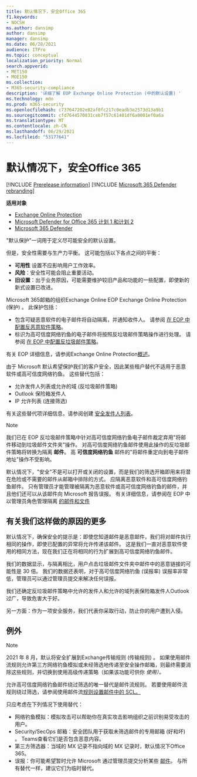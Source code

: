 ```yaml
---
title: 默认情况下，安全Office 365
f1.keywords:
- NOCSH
ms.author: dansimp
author: dansimp
manager: dansimp
ms.date: 06/28/2021
audience: ITPro
ms.topic: conceptual
localization_priority: Normal
search.appverid:
- MET150
- MOE150
ms.collection:
- M365-security-compliance
description: '详细了解 EOP Exchange Online Protection (中的默认设置) '
ms.technology: mdo
ms.prod: m365-security
ms.openlocfilehash: c737647202e82af0fc217c0eadb3e2573d13a9b1
ms.sourcegitcommit: cfd7644570831ceb7f57c61401df6a0001ef0a6a
ms.translationtype: MT
ms.contentlocale: zh-CN
ms.lasthandoff: 06/29/2021
ms.locfileid: "53177641"
---
```

# <a name="secure-by-default-in-office-365"></a>默认情况下，安全Office 365

[!INCLUDE [Prerelease information](../includes/prerelease.md)]
[!INCLUDE [Microsoft 365 Defender rebranding](../includes/microsoft-defender-for-office.md)]

**适用对象**
- [Exchange Online Protection](exchange-online-protection-overview.md)
- [Microsoft Defender for Office 365 计划 1 和计划 2](defender-for-office-365.md)
- [Microsoft 365 Defender](../defender/microsoft-365-defender.md)

"默认保护"一词用于定义尽可能安全的默认设置。

但是，安全性需要与生产力平衡。 这可能包括以下各点之间的平衡：

- **可用性** 设置不应影响用户工作效率。
- **风险**：安全性可能会阻止重要活动。
- **旧设置**：出于业务原因，可能需要维护较旧产品和功能的一些配置，即使新的新式设置已改进。

Microsoft 365邮箱的组织Exchange Online EOP Exchange Online Protection (保护) 。 此保护包括：

- 包含可疑恶意软件的电子邮件将自动隔离，并通知收件人。 请参阅 [在 EOP 中配置反恶意软件策略](configure-anti-malware-policies.md)。
- 标识为高可信度网络钓鱼的电子邮件将按照反垃圾邮件策略操作进行处理。 请参阅 [在 EOP 中配置反垃圾邮件策略](configure-your-spam-filter-policies.md)。

有关 EOP 详细信息，请参阅Exchange Online Protection[概述](exchange-online-protection-overview.md)。

由于 Microsoft 默认希望保护我们的客户安全，因此某些租户替代不适用于恶意软件或高可信度网络钓鱼。 这些替代包括：

- 允许发件人列表或允许的域 (反垃圾邮件策略) 
- Outlook 保险箱发件人
- IP 允许列表 (连接筛选) 

有关这些替代项详细信息，请参阅创建 [安全发件人列表](create-safe-sender-lists-in-office-365.md)。

> [!NOTE]
> 我们已在 EOP 反垃圾邮件策略中针对高可信度网络钓鱼电子邮件裁定弃用"将邮件移动到垃圾邮件文件夹"操作。 对高可信度网络钓鱼邮件使用此操作的反垃圾邮件策略将转换为隔离 **邮件**。 高 **可信度网络钓鱼** 邮件的"将邮件重定向到电子邮件地址"操作不受影响。

默认情况下，"安全"不是可以打开或关闭的设置，而是我们的筛选开箱即用来将潜在危险或不需要的邮件从邮箱中排除的方式。 应隔离恶意软件和高可信度网络钓鱼邮件。 只有管理员才能管理被隔离为恶意软件或高可信度网络钓鱼的邮件，并且他们还可以从该邮件向 Microsoft 报告误报。 有关详细信息，请参阅在 EOP 中以管理员角色管理隔离 [的邮件和文件](manage-quarantined-messages-and-files.md)

## <a name="more-on-why-were-doing-this"></a>有关我们这样做的原因的更多

默认情况下，确保安全的提示是：即使您知道邮件是恶意邮件，我们将对邮件执行相同的操作，即使已配置的异常将允许传递该邮件。 这是我们一直对恶意软件使用的相同方法，现在我们正在将相同的行为扩展到高可信度网络钓鱼邮件。

我们的数据显示，与隔离相比，用户点击垃圾邮件文件夹中邮件中的恶意链接的可能性是 30 倍。 我们的数据还表明，对于高可信度网络钓鱼 (误报率) 误报率非常低，管理员可以通过管理员提交来解决任何误报。

我们还确定反垃圾邮件策略中允许的发件人和允许的域列表保险箱发件人Outlook过广，导致危害大于好。

另一方面：作为一项安全服务，我们代表你采取行动，防止你的用户遭到入侵。

## <a name="exceptions"></a>例外

> [!NOTE]
> 2021 年 8 月，默认将安全扩展到Exchange传输规则 (传输规则) 。 如果使用邮件流规则允许第三方网络钓鱼模拟或未经筛选地传递至安全操作邮箱，则最终需要消除这些规则，并切换到使用高级传递策略（如果该功能可供你 [](configure-advanced-delivery.md)_使用）。_

允许高可信度网络钓鱼邮件绕过筛选的唯一替代是邮件流规则。 若要使用邮件流规则绕过筛选，请参阅使用邮件流[规则设置邮件中的 SCL。](/exchange/security-and-compliance/mail-flow-rules/use-rules-to-set-scl)

只应考虑在下列情况下使用替代：

- 网络钓鱼模拟：模拟攻击可以帮助你在真实攻击影响组织之前识别易受攻击的用户。
- Security/SecOps 邮箱：安全团队用于获取未筛选邮件的专用邮箱 (好和坏) 。 Teams查看它们是否包含恶意内容。
- 第三方筛选器：当域的 MX 记录不指向域的 MX 记录时，默认情况下Office 365。
- 误报：你可能希望暂时允许 Microsoft 通过管理员提交分析某些 [邮件](admin-submission.md)。 与所有替代一样，建议它们为临时替代。
